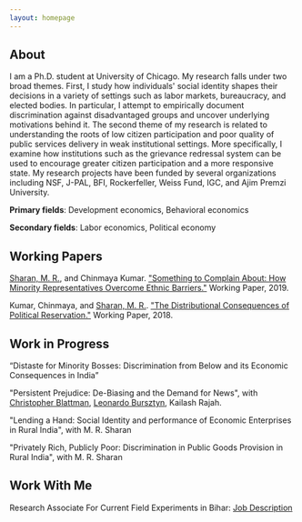```yaml
---
layout: homepage
---
```


## About

I am a Ph.D. student at University of Chicago. My research falls under two broad themes. First, I study how individuals' social identity shapes their decisions in a variety of settings such as labor markets, bureaucracy, and elected bodies. In particular, I attempt to empirically document discrimination against disadvantaged groups and uncover underlying motivations behind it. The second theme of my research is related to understanding the roots of low citizen participation and poor quality of public services delivery in weak institutional settings. More specifically, I examine how institutions such as the grievance redressal system can be used to encourage greater citizen participation and a more responsive state. My research projects have been funded by several organizations including NSF, J-PAL, BFI, Rockerfeller, Weiss Fund, IGC, and Ajim Premzi University. 

**Primary fields**: Development economics, Behavioral economics

**Secondary fields**: Labor economics, Political economy

## Working Papers

[Sharan, M. R.](https://www.mrsharan.com/), and Chinmaya Kumar. ["Something to Complain About: How Minority Representatives Overcome Ethnic Barriers."](/research/complain.pdf) Working Paper, 2019.

Kumar, Chinmaya, and [Sharan, M. R.](https://www.mrsharan.com/). ["The Distributional Consequences of Political Reservation."](/research/reservation.pdf) Working Paper, 2018.

## Work in Progress

“Distaste for Minority Bosses: Discrimination from Below and its Economic Consequences in India” 

"Persistent Prejudice: De-Biasing and the Demand for News", with [Christopher Blattman](https://chrisblattman.com/), [Leonardo Bursztyn](https://home.uchicago.edu/bursztyn/index.html), Kailash Rajah. 

"Lending a Hand: Social Identity and performance of Economic Enterprises in Rural India", with M. R. Sharan

"Privately Rich, Publicly Poor: Discrimination in Public Goods Provision in Rural India", with M. R. Sharan

## Work With Me

Research Associate For Current Field Experiments in Bihar: [Job Description](/research/Job_ad_BFE2021.pdf)

